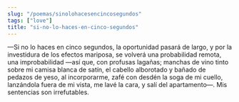 ```yaml
---
slug: "/poemas/sinolohacesencincosegundos"
tags: ["love"]
title: "si-no-lo-haces-en-cinco-segundos"
---
```

—Si no lo haces en cinco segundos, la oportunidad pasará de largo, y por la investidura de los efectos mariposa, se volverá una probabilidad remota, una improbabilidad —así que, con profusas lagañas; manchas de vino tinto sobre mi camisa blanca de satín, el cabello alborotado y bañado de pedazos de yeso, al incorporarme, zafé con desdén la soga de mi cuello, lanzándola fuera de mi vista, me lavé la cara, y salí del apartamento—. Mis sentencias son irrefutables.